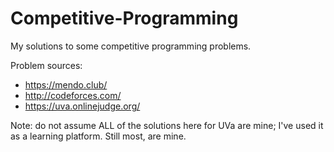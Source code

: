 # Competitive-Programming

My solutions to some competitive programming problems.

Problem sources:
- https://mendo.club/
- http://codeforces.com/
- https://uva.onlinejudge.org/

Note: do not assume ALL of the solutions here for UVa are mine; I've used it as a learning platform. Still most, are mine.
